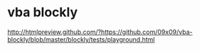 # vba blockly

http://htmlpreview.github.com/?https://github.com/09x09/vba-blockly/blob/master/blockly/tests/playground.html
